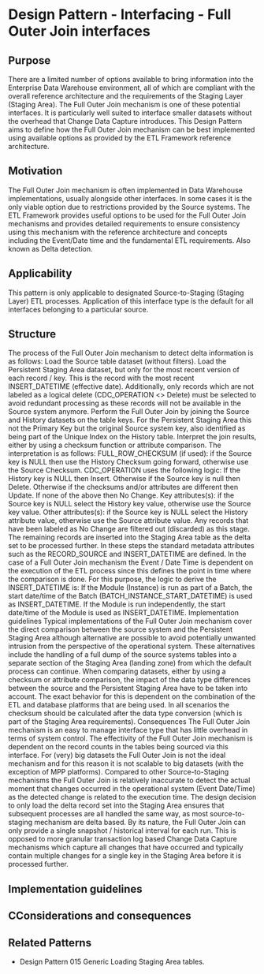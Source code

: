 # Design Pattern - Interfacing - Full Outer Join interfaces

## Purpose

There are a limited number of options available to bring information into the Enterprise Data Warehouse environment, all of which are compliant with the overall reference architecture and the requirements of the Staging Layer (Staging Area). The Full Outer Join mechanism is one of these potential interfaces. It is particularly well suited to interface smaller datasets without the overhead that Change Data Capture introduces.  This Design Pattern aims to define how the Full Outer Join mechanism can be best implemented using available options as provided by the ETL Framework reference architecture.

## Motivation

The Full Outer Join mechanism is often implemented in Data Warehouse implementations, usually alongside other interfaces. In some cases it is the only viable option due to restrictions provided by the Source systems. The ETL Framework provides useful options to be used for the Full Outer Join mechanisms and provides detailed requirements to ensure consistency using this mechanism with the reference architecture and concepts including the Event/Date time and the fundamental ETL requirements.
Also known as
Delta detection.

## Applicability

This pattern is only applicable to designated Source-to-Staging (Staging Layer) ETL processes. Application of this interface type is the default for all interfaces belonging to a particular source.

## Structure

The process of the Full Outer Join mechanism to detect delta information is as follows:
Load the Source table dataset (without filters).
Load the Persistent Staging Area dataset, but only for the most recent version of each record / key. This is the record with the most recent INSERT_DATETIME (effective date). Additionally, only records which are not labeled as a logical delete (CDC_OPERATION <> Delete) must be selected to avoid redundant processing as these records will not be available in the Source system anymore.
Perform the Full Outer Join by joining the Source and History datasets on the table keys. For the Persistent Staging Area this not the Primary Key but the original Source system key, also identified as being part of the Unique Index on the History table.
Interpret the join results, either by using a checksum function or attribute comparison.  The interpretation is as follows:
FULL_ROW_CHECKSUM (if used): if the Source key is NULL then use the History Checksum going forward, otherwise use the Source Checksum.
CDC_OPERATION uses the following logic:
If the History key is NULL then Insert.
Otherwise if the Source key is null then Delete.
Otherwise if the checksums and/or attributes are different then Update.
If none of the above then No Change.
Key attributes(s): if the Source key is NULL select the History key value, otherwise use the Source key value.
Other attributes(s): if the Source key is NULL select the History attribute value, otherwise use the Source attribute value.
Any records that have been labeled as No Change are filtered out (discarded) as this stage.
The remaining records are inserted into the Staging Area table as the delta set to be processed further. In these steps the standard metadata attributes such as the RECORD_SOURCE and INSERT_DATETIME are defined.
In the case of a Full Outer Join mechanism the Event / Date Time is dependent on the execution of the ETL process since this defines the point in time where the comparison is done. For this purpose, the logic to derive the INSERT_DATETIME is:
If the Module (Instance) is run as part of a Batch, the start date/time of the Batch (BATCH_INSTANCE_START_DATETIME) is used as INSERT_DATETIME.
If the Module is run independently, the start date/time of the Module is used as INSERT_DATETIME.
Implementation guidelines
Typical implementations of the Full Outer Join mechanism cover the direct comparison between the source system and the Persistent Staging Area although alternative are possible to avoid potentially unwanted intrusion from the perspective of the operational system. These alternatives include the handling of a full dump of the source systems tables into a separate section of the Staging Area (landing zone) from which the default process can continue.
When comparing datasets, either by using a checksum or attribute comparison, the impact of the data type differences between the source and the Persistent Staging Area have to be taken into account. The exact behavior for this is dependent on the combination of the ETL and database platforms that are being used. In all scenarios the checksum should be calculated after the data type conversion (which is part of the Staging Area requirements).
Consequences
The Full Outer Join mechanism is an easy to manage interface type that has little overhead in terms of system control.
The effectivity of the Full Outer Join mechanism is dependent on the record counts in the tables being sourced via this interface. For (very) big datasets the Full Outer Join is not the ideal mechanism and for this reason it is not scalable to big datasets (with the exception of MPP platforms).
Compared to other Source-to-Staging mechanisms the Full Outer Join is relatively inaccurate to detect the actual moment that changes occurred in the operational system (Event Date/Time) as the detected change is related to the execution time.
The design decision to only load the delta record set into the Staging Area ensures that subsequent processes are all handled the same way, as most source-to-staging mechanism are delta based.
By its nature, the Full Outer Join can only provide a single snapshot / historical interval for each run. This is opposed to more granular transaction log based Change Data Capture mechanisms which capture all changes that have occurred and typically contain multiple changes for a single key in the Staging Area before it is processed further.

## Implementation guidelines

## CConsiderations and consequences

## Related Patterns

* Design Pattern 015  Generic  Loading Staging Area tables.
